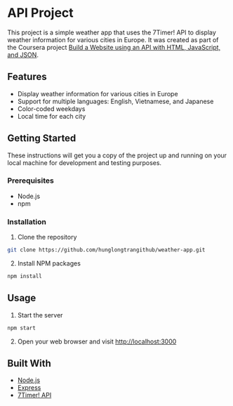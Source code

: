 # API Project

This project is a simple weather app that uses the 7Timer! API to display weather information for various cities in Europe. It was created as part of the Coursera project [Build a Website using an API with HTML, JavaScript, and JSON](https://www.coursera.org/projects/showcase-build-a-website-api-html-javascript-json).


## Features

- Display weather information for various cities in Europe
- Support for multiple languages: English, Vietnamese, and Japanese
- Color-coded weekdays
- Local time for each city

## Getting Started

These instructions will get you a copy of the project up and running on your local machine for development and testing purposes.

### Prerequisites

- Node.js
- npm

### Installation

1. Clone the repository
```sh
git clone https://github.com/hunglongtrangithub/weather-app.git
```
2. Install NPM packages
```sh
npm install
```

## Usage

1. Start the server
```sh
npm start
```
2. Open your web browser and visit [http://localhost:3000](http://localhost:3000)

## Built With

- [Node.js](https://nodejs.org/)
- [Express](https://expressjs.com/)
- [7Timer! API](http://www.7timer.info/doc.php)